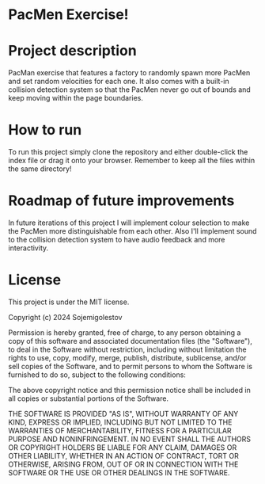 # PacMen Exercise! 

# Project description

PacMan exercise that features a factory to randomly spawn more PacMen and set random velocities for each one. It also comes with a built-in collision detection system so that the PacMen never go out of bounds and keep moving within the page boundaries.

# How to run

To run this project simply clone the repository and either double-click the index file or drag it onto your browser. Remember to keep all the files within the same directory!

# Roadmap of future improvements

In future iterations of this project I will implement colour selection to make the PacMen more distinguishable from each other. Also I'll implement sound to the collision detection system to have audio feedback and more interactivity.

# License

This project is under the MIT license.

Copyright (c) 2024 Sojemigolestov

Permission is hereby granted, free of charge, to any person obtaining a copy
of this software and associated documentation files (the "Software"), to deal
in the Software without restriction, including without limitation the rights
to use, copy, modify, merge, publish, distribute, sublicense, and/or sell
copies of the Software, and to permit persons to whom the Software is
furnished to do so, subject to the following conditions:

The above copyright notice and this permission notice shall be included in all
copies or substantial portions of the Software.

THE SOFTWARE IS PROVIDED "AS IS", WITHOUT WARRANTY OF ANY KIND, EXPRESS OR
IMPLIED, INCLUDING BUT NOT LIMITED TO THE WARRANTIES OF MERCHANTABILITY,
FITNESS FOR A PARTICULAR PURPOSE AND NONINFRINGEMENT. IN NO EVENT SHALL THE
AUTHORS OR COPYRIGHT HOLDERS BE LIABLE FOR ANY CLAIM, DAMAGES OR OTHER
LIABILITY, WHETHER IN AN ACTION OF CONTRACT, TORT OR OTHERWISE, ARISING FROM,
OUT OF OR IN CONNECTION WITH THE SOFTWARE OR THE USE OR OTHER DEALINGS IN THE
SOFTWARE.
